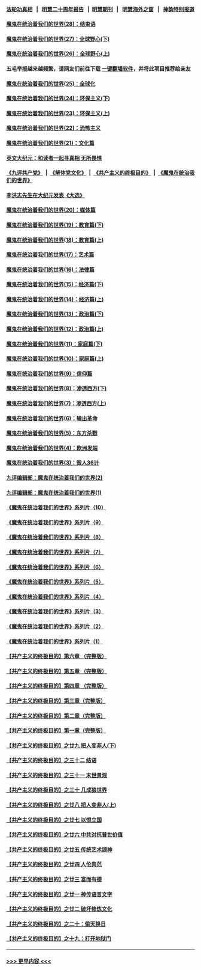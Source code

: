 #### [法轮功真相](https://github.com/gfw-breaker/truth/blob/master/README.md?t=0) &nbsp;&nbsp;|&nbsp;&nbsp; [明慧二十周年报告](https://github.com/gfw-breaker/mh-reports/blob/master/README.md?t=0) &nbsp;&nbsp;|&nbsp;&nbsp;[明慧期刊](https://github.com/gfw-breaker/mh-qikan) &nbsp;&nbsp;|&nbsp;&nbsp; [明慧海外之窗](https://github.com/gfw-breaker/mh-news/blob/master/README.md?t=0) &nbsp;&nbsp;|&nbsp;&nbsp; [神韵特别报道](https://github.com/gfw-breaker/mh-news/blob/master/shenyun.md?t=0)
#### [魔鬼在统治着我们的世界(28)：结束语](../pages/nsc422/n10936246.md?t=06300001) 
#### [魔鬼在统治着我们的世界(27)：全球野心(下)](../pages/nsc422/n10928319.md?t=06300001) 
#### [魔鬼在统治着我们的世界(26)：全球野心(上)](../pages/nsc422/n10900318.md?t=06300001) 
#### 五毛举报越来越频繁，请网友们前往下载 [一键翻墙软件](https://github.com/gfw-breaker/ssr-accounts)，并将此项目推荐给亲友
#### [魔鬼在统治着我们的世界(25)：全球化](../pages/nsc422/n10788205.md?t=06300001) 
#### [魔鬼在统治着我们的世界(24)：环保主义(下)](../pages/nsc422/n10695307.md?t=06300001) 
#### [魔鬼在统治着我们的世界(23)：环保主义(上)](../pages/nsc422/n10688613.md?t=06300001) 
#### [魔鬼在统治着我们的世界(22)：恐怖主义](../pages/nsc422/n10614727.md?t=06300001) 
#### [魔鬼在统治着我们的世界(21)：文化篇](../pages/nsc422/n10597706.md?t=06300001) 
#### [英文大纪元：和读者一起寻真相 无所畏惧](../pages/nsc422/n12542027.md?t=06300001) 
#### [《九评共产党》](https://github.com/begood0513/9ping.md/blob/master/README.md) &nbsp;|&nbsp; [《解体党文化》](../../../../jtdwh.md/blob/master/README.md)  &nbsp;|&nbsp; [《共产主义的终极目的》](../../../../gczydzjmd.md/blob/master/README.md) &nbsp;|&nbsp; [《魔鬼在统治我们的世界》](../../../../mgztzwmdsj.md/blob/master/README.md) 
#### [李洪志先生在大纪元发表《大选》](../pages/nsc422/n12534746.md?t=06300001) 
#### [魔鬼在统治着我们的世界(20)：媒体篇](../pages/nsc422/n10586579.md?t=06300001) 
#### [魔鬼在统治着我们的世界(19)：教育篇(下)](../pages/nsc422/n10564808.md?t=06300001) 
#### [魔鬼在统治着我们的世界(18)：教育篇(上)](../pages/nsc422/n10526970.md?t=06300001) 
#### [魔鬼在统治着我们的世界(17)：艺术篇](../pages/nsc422/n10499093.md?t=06300001) 
#### [魔鬼在统治着我们的世界(16)：法律篇](../pages/nsc422/n10485969.md?t=06300001) 
#### [魔鬼在统治着我们的世界(15)：经济篇(下)](../pages/nsc422/n10469975.md?t=06300001) 
#### [魔鬼在统治着我们的世界(14)：经济篇(上)](../pages/nsc422/n10457370.md?t=06300001) 
#### [魔鬼在统治着我们的世界(13)：政治篇(下)](../pages/nsc422/n10448270.md?t=06300001) 
#### [魔鬼在统治着我们的世界(12)：政治篇(上)](../pages/nsc422/n10444576.md?t=06300001) 
#### [魔鬼在统治着我们的世界(11)：家庭篇(下)](../pages/nsc422/n10440961.md?t=06300001) 
#### [魔鬼在统治着我们的世界(10)：家庭篇(上)](../pages/nsc422/n10435448.md?t=06300001) 
#### [魔鬼在统治着我们的世界(9)：信仰篇](../pages/nsc422/n10432159.md?t=06300001) 
#### [魔鬼在统治着我们的世界(8)：渗透西方(下)](../pages/nsc422/n10429603.md?t=06300001) 
#### [魔鬼在统治着我们的世界(7)：渗透西方(上)](../pages/nsc422/n10426013.md?t=06300001) 
#### [魔鬼在统治着我们的世界(6)：输出革命](../pages/nsc422/n10421536.md?t=06300001) 
#### [魔鬼在统治着我们的世界(5)：东方杀戮](../pages/nsc422/n10417707.md?t=06300001) 
#### [魔鬼在统治着我们的世界(4)：欧洲发端](../pages/nsc422/n10414890.md?t=06300001) 
#### [魔鬼在统治着我们的世界(3)：毁人36计](../pages/nsc422/n10411583.md?t=06300001) 
#### [九评编辑部：魔鬼在统治着我们的世界(2)](../pages/nsc422/n10410036.md?t=06300001) 
#### [九评编辑部：魔鬼在统治着我们的世界(1)](../pages/nsc422/n10406825.md?t=06300001) 
#### [《魔鬼在统治着我们的世界》系列片（10）](../pages/nsc422/n12292670.md?t=06300001) 
#### [《魔鬼在统治着我们的世界》系列片（9）](../pages/nsc422/n12290859.md?t=06300001) 
#### [《魔鬼在统治着我们的世界》系列片（8）](../pages/nsc422/n12287445.md?t=06300001) 
#### [《魔鬼在统治着我们的世界》系列片（7）](../pages/nsc422/n12283425.md?t=06300001) 
#### [《魔鬼在统治着我们的世界》系列片（6）](../pages/nsc422/n12282314.md?t=06300001) 
#### [《魔鬼在统治着我们的世界》系列片（5）](../pages/nsc422/n12281419.md?t=06300001) 
#### [《魔鬼在统治着我们的世界》系列片（4）](../pages/nsc422/n12274024.md?t=06300001) 
#### [《魔鬼在统治着我们的世界》系列片（3）](../pages/nsc422/n12271322.md?t=06300001) 
#### [《魔鬼在统治着我们的世界》系列片（2）](../pages/nsc422/n12269049.md?t=06300001) 
#### [《魔鬼在统治着我们的世界》系列片（1）](../pages/nsc422/n12267575.md?t=06300001) 
#### [【共产主义的终极目的】第六章 （完整版）](../pages/nsc422/n11428913.md?t=06300001) 
#### [【共产主义的终极目的】第五章 （完整版）](../pages/nsc422/n11428912.md?t=06300001) 
#### [【共产主义的终极目的】第四章 （完整版）](../pages/nsc422/n11428907.md?t=06300001) 
#### [【共产主义的终极目的】第三章（完整版）](../pages/nsc422/n11428848.md?t=06300001) 
#### [【共产主义的终极目的】第二章（完整版）](../pages/nsc422/n11428831.md?t=06300001) 
#### [【共产主义的终极目的】第一章（完整版）](../pages/nsc422/n11417651.md?t=06300001) 
#### [【共产主义的终极目的】之廿九 把人变非人(下)](../pages/nsc422/n11344140.md?t=06300001) 
#### [【共产主义的终极目的】之三十二 结语](../pages/nsc422/n11360535.md?t=06300001) 
#### [【共产主义的终极目的】之三十一 末世景观](../pages/nsc422/n11351129.md?t=06300001) 
#### [【共产主义的终极目的】之三十 几成狼世界](../pages/nsc422/n11348280.md?t=06300001) 
#### [【共产主义的终极目的】之廿八 把人变非人(上)](../pages/nsc422/n11340492.md?t=06300001) 
#### [【共产主义的终极目的】之廿七 以恨立国](../pages/nsc422/n11336944.md?t=06300001) 
#### [【共产主义的终极目的】之廿六 中共对抗普世价值](../pages/nsc422/n11324785.md?t=06300001) 
#### [【共产主义的终极目的】之廿五 传统艺术颂神](../pages/nsc422/n11296396.md?t=06300001) 
#### [【共产主义的终极目的】之廿四 人伦典范](../pages/nsc422/n11296397.md?t=06300001) 
#### [【共产主义的终极目的】之廿三 富而有德](../pages/nsc422/n11283598.md?t=06300001) 
#### [【共产主义的终极目的】之廿一 神传语言文字](../pages/nsc422/n11263265.md?t=06300001) 
#### [【共产主义的终极目的】之廿二 破坏修炼文化](../pages/nsc422/n11245728.md?t=06300001) 
#### [【共产主义的终极目的】之二十：偷天换日](../pages/nsc422/n11238846.md?t=06300001) 
#### [【共产主义的终极目的】之十九：打开地狱门](../pages/nsc422/n11206376.md?t=06300001) 

----
#### [ >>> 更早内容 <<< ](../indexes/nsc422-earlier.md)
